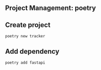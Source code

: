 ## Project Management: poetry

## Create project
```
poetry new tracker
```

## Add dependency
```shell
poetry add fastapi
```